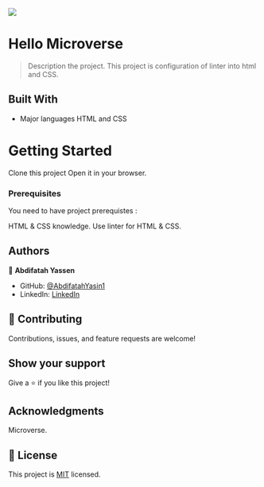 
![](https://img.shields.io/badge/Microverse-blueviolet)

# Hello Microverse

> Description the project.
This project is configuration of linter into html and CSS.

## Built With

- Major languages
HTML and CSS

# Getting Started
 
Clone this project
Open it in your browser.

### Prerequisites
You need to have project prerequistes :

HTML & CSS knowledge.
Use linter for HTML & CSS.



## Authors

👤 **Abdifatah Yassen**

- GitHub: [@AbdifatahYasin1](https://github.com/AbdifatahYasin1)
- LinkedIn: [LinkedIn](https://www.linkedin.com/in/cabdifataax-yaasiin-69977019a/)


## 🤝 Contributing

Contributions, issues, and feature requests are welcome!



## Show your support

Give a ⭐️ if you like this project!

## Acknowledgments

Microverse.

## 📝 License

This project is [MIT](./LICENSE) licensed.




